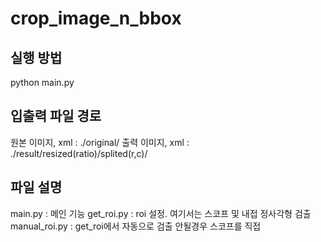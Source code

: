 # crop_image_n_bbox

## 실행 방법

  python main.py

## 입출력 파일 경로
원본 이미지, xml : ./original/
출력 이미지, xml : ./result/resized(ratio)/splited(r,c)/

## 파일 설명
main.py : 메인 기능
get_roi.py : roi 설정. 여기서는 스코프 및 내접 정사각형 검출
manual_roi.py : get_roi에서 자동으로 검출 안될경우 스코프를 직접 
